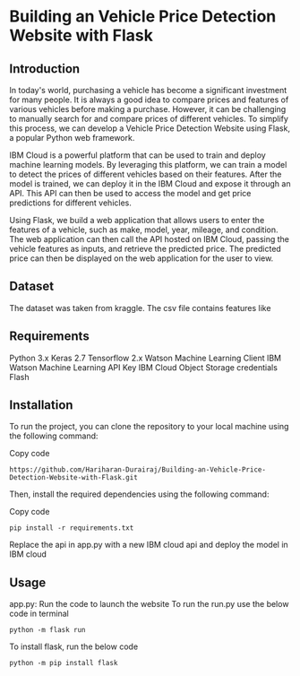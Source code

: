 # Building an Vehicle Price Detection Website with Flask

## Introduction
In today's world, purchasing a vehicle has become a significant investment for many people. 
It is always a good idea to compare prices and features of various vehicles before making a purchase. 
However, it can be challenging to manually search for and compare prices of different vehicles. 
To simplify this process, we can develop a Vehicle Price Detection Website using Flask, a popular Python web framework.

IBM Cloud is a powerful platform that can be used to train and deploy machine learning models. 
By leveraging this platform, we can train a model to detect the prices of different vehicles based on their features. 
After the model is trained, we can deploy it in the IBM Cloud and expose it through an API. 
This API can then be used to access the model and get price predictions for different vehicles.

Using Flask, we build a web application that allows users to enter the features of a vehicle, such as make, model, year, mileage, and condition. 
The web application can then call the API hosted on IBM Cloud, passing the vehicle features as inputs, and retrieve the predicted price. 
The predicted price can then be displayed on the web application for the user to view.


## Dataset

The dataset was taken from kraggle. The csv file contains features like 

## Requirements
Python 3.x
Keras 2.7
Tensorflow 2.x
Watson Machine Learning Client
IBM Watson Machine Learning API Key
IBM Cloud Object Storage credentials
Flash

## Installation
To run the project, you can clone the repository to your local machine using the following command:


Copy code
```
https://github.com/Hariharan-Durairaj/Building-an-Vehicle-Price-Detection-Website-with-Flask.git
```

Then, install the required dependencies using the following command:

Copy code
```
pip install -r requirements.txt
```

Replace the api in app.py with a new IBM cloud api and deploy the model in IBM cloud

## Usage

app.py: Run the code to launch the website
To run the run.py use the below code in terminal
```
python -m flask run
```

To install flask, run the below code
```
python -m pip install flask
```

